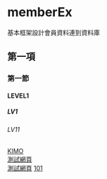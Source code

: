 # memberEx
基本框架設計會員資料連到資料庫
## 第一項
### 第一節
#### LEVEL1
##### LV1
###### LV11
[KIMO](http://tw.yahoo.com)<br>
[測試網頁](blog/page/1/index.html)<br>
[測試網頁](blog/9_memberEx/index.html)
[101](Taipei_101_and_Taipei_Nan_Shan_Plaza.jpg)
